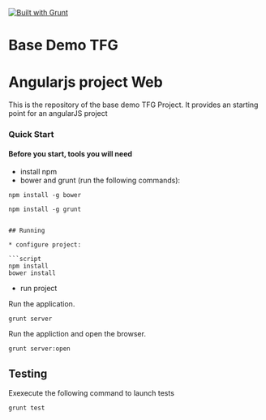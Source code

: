 [![Built with Grunt](https://cdn.gruntjs.com/builtwith.png)](http://gruntjs.com/)

Base Demo TFG
============

Angularjs project Web 
============

This is the repository of the base demo TFG Project. It provides an starting point for an angularJS project


### Quick Start

#### Before you start, tools you will need

* install npm
* bower and grunt (run the following commands):

```script
npm install -g bower

npm install -g grunt


## Running

* configure project:

```script
npm install
bower install
```
* run project

Run the application. 

`grunt server`

Run the appliction and open the browser.

`grunt server:open` 

## Testing

Exexecute the following command to launch tests

`grunt test`
 
